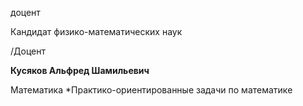 доцент

Кандидат физико-математических наук

/Доцент

**Кусяков Альфред Шамильевич**

Математика
	*Практико-ориентированные задачи по математике